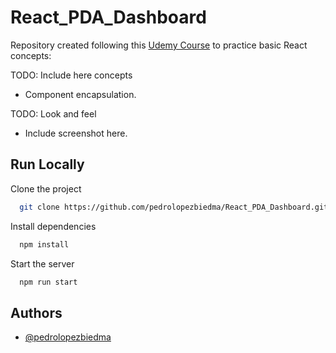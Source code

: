 # React_PDA_Dashboard

Repository created following this [Udemy Course](https://www.udemy.com/course/react-redux/) to practice basic React concepts:

TODO: Include here concepts

- Component encapsulation.

TODO: Look and feel

- Include screenshot here.

## Run Locally

Clone the project

```bash
  git clone https://github.com/pedrolopezbiedma/React_PDA_Dashboard.git
```

Install dependencies

```bash
  npm install
```

Start the server

```bash
  npm run start
```

## Authors

- [@pedrolopezbiedma](https://github.com/pedrolopezbiedma)
